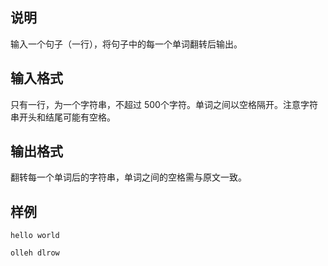<h2>说明</h2>

输入一个句子（一行），将句子中的每一个单词翻转后输出。
<h2>输入格式</h2>

只有一行，为一个字符串，不超过 $500$个字符。单词之间以空格隔开。注意字符串开头和结尾可能有空格。

<h2>输出格式</h2>

翻转每一个单词后的字符串，单词之间的空格需与原文一致。

<h2>样例</h2>
<pre><code class="language-input1">hello world</code></pre><pre><code class="language-output1">olleh dlrow</code></pre>
